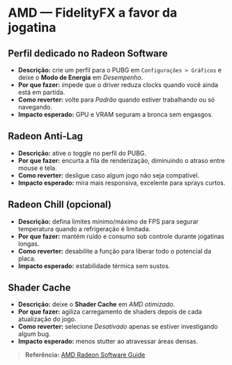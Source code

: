 # AMD — FidelityFX a favor da jogatina

## Perfil dedicado no Radeon Software
- **Descrição:** crie um perfil para o PUBG em `Configurações > Gráficos` e deixe o **Modo de Energia** em *Desempenho*.  
- **Por que fazer:** impede que o driver reduza clocks quando você ainda está em partida.  
- **Como reverter:** volte para *Padrão* quando estiver trabalhando ou só navegando.  
- **Impacto esperado:** GPU e VRAM seguram a bronca sem engasgos.

## Radeon Anti-Lag
- **Descrição:** ative o toggle no perfil do PUBG.  
- **Por que fazer:** encurta a fila de renderização, diminuindo o atraso entre mouse e tela.  
- **Como reverter:** desligue caso algum jogo não seja compatível.  
- **Impacto esperado:** mira mais responsiva, excelente para sprays curtos.

## Radeon Chill (opcional)
- **Descrição:** defina limites mínimo/máximo de FPS para segurar temperatura quando a refrigeração é limitada.  
- **Por que fazer:** mantém ruído e consumo sob controle durante jogatinas longas.  
- **Como reverter:** desabilite a função para liberar todo o potencial da placa.  
- **Impacto esperado:** estabilidade térmica sem sustos.

## Shader Cache
- **Descrição:** deixe o **Shader Cache** em *AMD otimizado*.  
- **Por que fazer:** agiliza carregamento de shaders depois de cada atualização do jogo.  
- **Como reverter:** selecione *Desativado* apenas se estiver investigando algum bug.  
- **Impacto esperado:** menos stutter ao atravessar áreas densas.

> **Referência:** [AMD Radeon Software Guide](https://www.amd.com/en/support/kb/faq/dh-182)
